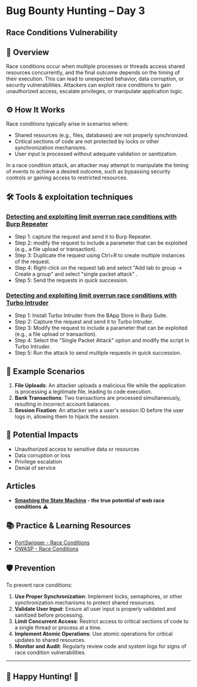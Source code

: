 # Bug Bounty Hunting – Day 3

## Race Conditions Vulnerability

## 🏁 Overview
Race conditions occur when multiple processes or threads access shared resources concurrently, and the final outcome depends on the timing of their execution. This can lead to unexpected behavior, data corruption, or security vulnerabilities. Attackers can exploit race conditions to gain unauthorized access, escalate privileges, or manipulate application logic.

## ⚙️ How It Works
Race conditions typically arise in scenarios where:
- Shared resources (e.g., files, databases) are not properly synchronized.
- Critical sections of code are not protected by locks or other synchronization mechanisms.
- User input is processed without adequate validation or sanitization.

In a race condition attack, an attacker may attempt to manipulate the timing of events to achieve a desired outcome, such as bypassing security controls or gaining access to restricted resources.

## 🛠 Tools & exploitation techniques

### [Detecting and exploiting limit overrun race conditions with Burp Repeater](https://portswigger.net/web-security/race-conditions#detecting-and-exploiting-limit-overrun-race-conditions-with-burp-repeater)
- Step 1: capture the request and send it to Burp Repeater.
- Step 2: modify the request to include a parameter that can be exploited (e.g., a file upload or transaction).
- Step 3: Duplicate the request using Ctrl+R to create multiple instances of the request.
- Step 4: Right-click on the request tab and select "Add tab to group -> Create a group" and select "single packet attack" .
- Step 5: Send the requests in quick succession.

### [Detecting and exploiting limit overrun race conditions with Turbo Intruder](https://portswigger.net/web-security/race-conditions#detecting-and-exploiting-limit-overrun-race-conditions-with-turbo-intruder)
- Step 1: Install Turbo Intruder from the BApp Store in Burp Suite.
- Step 2: Capture the request and send it to Turbo Intruder.
- Step 3: Modify the request to include a parameter that can be exploited (e.g., a file upload or transaction).
- Step 4: Select the "Single Packet Attack" option and modify the script in Turbo Intruder.
- Step 5: Run the attack to send multiple requests in quick succession.


## 🧪 Example Scenarios
1. **File Uploads**: An attacker uploads a malicious file while the application is processing a legitimate file, leading to code execution.
2. **Bank Transactions**: Two transactions are processed simultaneously, resulting in incorrect account balances.
3. **Session Fixation**: An attacker sets a user's session ID before the user logs in, allowing them to hijack the session.

## 🔐 Potential Impacts
- Unauthorized access to sensitive data or resources
- Data corruption or loss
- Privilege escalation
- Denial of service

## Articles
- **[Smashing the State Machine](https://portswigger.net/research/smashing-the-state-machine) - the true potential of web race conditions** ⚠️

## 📚 Practice & Learning Resources
- [PortSwigger - Race Conditions](https://portswigger.net/web-security/race-conditions)
- [OWASP - Race Conditions](https://owasp.org/www-community/attacks/Race_Condition)

## 🛡️ Prevention
To prevent race conditions:
1. **Use Proper Synchronization**: Implement locks, semaphores, or other synchronization mechanisms to protect shared resources.
2. **Validate User Input**: Ensure all user input is properly validated and sanitized before processing.
3. **Limit Concurrent Access**: Restrict access to critical sections of code to a single thread or process at a time.
4. **Implement Atomic Operations**: Use atomic operations for critical updates to shared resources.
5. **Monitor and Audit**: Regularly review code and system logs for signs of race condition vulnerabilities.

---

## 🎯 Happy Hunting! 👾
